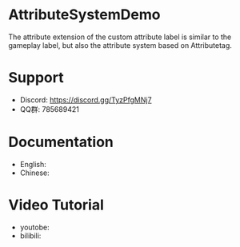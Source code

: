 # AttributeSystemDemo
The attribute extension of the custom attribute label is similar to the gameplay label, but also the attribute system based on Attributetag.

# Support

- Discord: https://discord.gg/TyzPfgMNj7 
- QQ群: 785689421

# Documentation

- English:
- Chinese:

# Video Tutorial

- youtobe:
- bilibili: 
